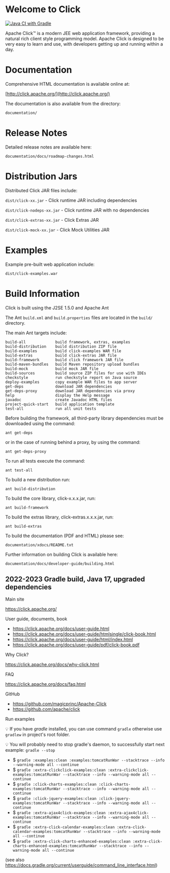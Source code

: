 Welcome to Click
================
[![Java CI with Gradle](https://github.com/magicprinc/Apache-Click/actions/workflows/gradle.yml/badge.svg)](https://github.com/magicprinc/Apache-Click/actions/workflows/gradle.yml)

Apache Click™ is a modern JEE web application framework, providing a natural rich client style programming model.
Apache Click is designed to be very easy to learn and use, with developers getting up and running within a day.

Documentation
=============

Comprehensive HTML documentation is available online at:

[http://click.apache.org/](http://click.apache.org/)

The documentation is also available from the directory:

  `documentation/`


Release Notes
=============

Detailed release notes are available here:

  `documentation/docs/roadmap-changes.html`


Distribution Jars
=================

Distributed Click JAR files include:

   `dist/click-xx.jar`        - Click runtime JAR including dependencies

   `dist/click-nodeps-xx.jar` - Click runtime JAR with no dependencies

   `dist/click-extras-xx.jar` - Click Extras JAR

   `dist/click-mock-xx.jar`   - Click Mock Utilities JAR


Examples
========

Example pre-built web application include:

   `dist/click-examples.war`


Build Information
=================

Click is built using the J2SE 1.5.0 and Apache Ant

The Ant `build.xml` and `build.properties` files are located in
the `build/` directory.

The main Ant targets include:

    build-all             build framework, extras, examples
    build-distribution    build distribution ZIP file
    build-examples        build click-examples WAR file
    build-extras          build click-extras JAR file
    build-framework       build click framework JAR file
    build-maven-bundles   build Maven repository upload bundles
    build-mock            build mock JAR file
    build-sources         build source ZIP files for use with IDEs
    checkstyle            run checkstyle report on Java source
    deploy-examples       copy example WAR files to app server
    get-deps              download JAR dependencies
    get-deps-proxy        download JAR dependencies via proxy
    help                  display the Help message
    javadoc               create Javadoc HTML files
    project-quick-start   build application template
    test-all              run all unit tests


Before building the framework, all third-party library dependencies must be
downloaded using the command:

    ant get-deps

or in the case of running behind a proxy, by using the command:

    ant get-deps-proxy

To run all tests execute the command:

    ant test-all

To build a new distribution run:

    ant build-distribution

To build the core library, click-x.x.x.jar, run:

    ant build-framework

To build the extras library, click-extras.x.x.x.jar, run:

    ant build-extras

To build the documentation (PDF and HTML) please see:

    documentation/xdocs/README.txt

Further information on building Click is available here:

   `documentation/docs/developer-guide/building.html`


## 2022-2023 Gradle build, Java 17, upgraded dependencies

Main site

https://click.apache.org/

User guide, documents, book

- https://click.apache.org/docs/user-guide.html
- https://click.apache.org/docs/user-guide/htmlsingle/click-book.html
- https://click.apache.org/docs/user-guide/html/index.html
- https://click.apache.org/docs/user-guide/pdf/click-book.pdf

Why Click?

https://click.apache.org/docs/why-click.html

FAQ

https://click.apache.org/docs/faq.html

GitHub

- https://github.com/magicprinc/Apache-Click
- https://github.com/apache/click

Run examples

💡 If you have *gradle* installed, you can use command `gradle` otherwise use `gradlew` in project's root folder.

💡 You will probably need to stop gradle's daemon, to successfully start next example:
`gradle --stop`

- $ `gradle :examples:clean :examples:tomcatRunWar --stacktrace --info --warning-mode all --continue`
- $ `gradle :extra-clickclick-examples:clean :extra-clickclick-examples:tomcatRunWar --stacktrace --info --warning-mode all --continue`
- $ `gradle :click-charts-examples:clean :click-charts-examples:tomcatRunWar --stacktrace --info --warning-mode all --continue`
- $ `gradle :click-jquery-examples:clean :click-jquery-examples:tomcatRunWar --stacktrace --info --warning-mode all --continue`
- $ `gradle :extra-ajax4click-examples:clean :extra-ajax4click-examples:tomcatRunWar --stacktrace --info --warning-mode all --continue`
- $ `gradle :extra-click-calendar-examples:clean :extra-click-calendar-examples:tomcatRunWar --stacktrace --info --warning-mode all --continue`
- $ `gradle :extra-click-charts-enhanced-examples:clean :extra-click-charts-enhanced-examples:tomcatRunWar --stacktrace --info --warning-mode all --continue`

(see also https://docs.gradle.org/current/userguide/command_line_interface.html)